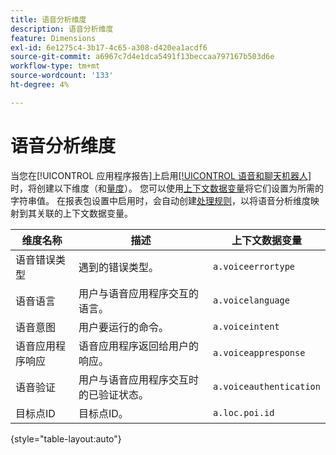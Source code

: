 ```yaml
---
title: 语音分析维度
description: 语音分析维度
feature: Dimensions
exl-id: 6e1275c4-3b17-4c65-a308-d420ea1acdf6
source-git-commit: a6967c7d4e1dca5491f13beccaa797167b503d6e
workflow-type: tm+mt
source-wordcount: '133'
ht-degree: 4%

---
```


# 语音分析维度

当您在[!UICONTROL 应用程序报告]上启用[[!UICONTROL 语音和聊天机器人]](/help/admin/tools/manage-rs/edit-settings/app-reporting.md)时，将创建以下维度（和[量度](../metrics/voice-metrics.md)）。 您可以使用[上下文数据变量](/help/implement/vars/page-vars/contextdata.md)将它们设置为所需的字符串值。 在报表包设置中启用时，会自动创建[处理规则](/help/admin/tools/manage-rs/edit-settings/general/processing-rules/pr-overview.md)，以将语音分析维度映射到其关联的上下文数据变量。

| 维度名称 | 描述 | 上下文数据变量 |
| --- | --- | --- |
| 语音错误类型 | 遇到的错误类型。 | `a.voiceerrortype` |
| 语音语言 | 用户与语音应用程序交互的语言。 | `a.voicelanguage` |
| 语音意图 | 用户要运行的命令。 | `a.voiceintent` |
| 语音应用程序响应 | 语音应用程序返回给用户的响应。 | `a.voiceappresponse` |
| 语音验证 | 用户与语音应用程序交互时的已验证状态。 | `a.voiceauthentication` |
| 目标点ID | 目标点ID。 | `a.loc.poi.id` |

{style="table-layout:auto"}
